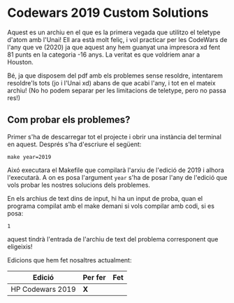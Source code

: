 # Codewars 2019 Custom Solutions

Aquest es un archiu en el que es la primera vegada que utilitzo el teletype d'atom amb
l'Unai! Ell ara està molt feliç, i vol practicar per les CodeWars de l'any que ve (2020)
ja que aquest any hem guanyat una impresora xd fent 81 punts en la categoria -16 anys.
La veritat es que voldriem anar a Houston.

Bé, ja que disposem del pdf amb els problemes sense resoldre, intentarem resoldre'ls
tots (jo i l'Unai xd) abans de que acabi l'any, i tot en el mateix archiu! (No ho podem
separar per les limitacions de teletype, pero no passa res!)

## Com probar els problemes?

Primer s'ha de descarregar tot el projecte i obrir una instància del terminal en aquest.
Després s'ha d'escriure el següent:

```
make year=2019
```

Aixó executara el Makefile que compilarà l'arxiu de l'edició de 2019 i alhora l'executarà. A on es posa l'argument `year` s'ha de posar l'any de l'edició que vols probar les nostres solucions dels problemes.

En els archius de text dins de input, hi ha un input de proba, quan el programa compilat amb el make demani si vols compilar amb codi, si es posa:
```
1
```
aquest tindrà l'entrada de l'archiu de text del problema corresponent que eligeixis!

Edicions que hem fet nosaltres actualment:

Edició | Per fer | Fet
------ | ------- | ----
HP Codewars 2019 | __X__ |
